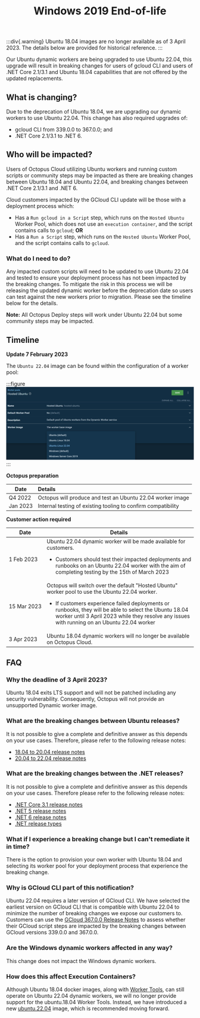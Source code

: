 ﻿---
layout: src/layouts/Default.astro
pubDate: 2023-10-01
modDate: 2023-10-01
title: Windows 2019 End-of-life
description: Describing the deprecation process of Windows 2019 Dynamic Workers.
navOrder: 50
hideInThisSection: true
hideInThisSectionHeader: true
---

:::div{.warning}
Ubuntu 18.04 images are no longer available as of 3 April 2023. The details below are provided for historical reference.
:::


Our Ubuntu dynamic workers are being upgraded to use Ubuntu 22.04, this upgrade will result in breaking changes for users of gcloud CLI and users of .NET Core 2.1/3.1 and Ubuntu 18.04 capabilities that are not offered by the updated replacements.

## What is changing?

Due to the deprecation of Ubuntu 18.04, we are upgrading our dynamic workers to use Ubuntu 22.04.  This change has also required upgrades of:
* gcloud CLI from 339.0.0 to 367.0.0; and
* .NET Core 2.1/3.1 to .NET 6.


## Who will be impacted?

Users of Octopus Cloud utilizing Ubuntu workers and running custom scripts or community steps may be impacted as there are breaking changes between Ubuntu 18.04 and Ubuntu 22.04, and breaking changes between .NET Core 2.1/3.1 and .NET 6.

Cloud customers impacted by the GCloud CLI update will be those with a deployment process which:

* Has a `Run gcloud in a Script` step, which runs on the `Hosted Ubuntu` Worker Pool, which does not use an `execution container`, and the script contains calls to `gcloud`; **OR**
* Has a `Run a Script` step, which runs on the `Hosted Ubuntu` Worker Pool, and the script contains calls to `gcloud`.

### What do I need to do?

Any impacted custom scripts will need to be updated to use Ubuntu 22.04 and tested to ensure your deployment process has not been impacted by the breaking changes. To mitigate the risk in this process we will be releasing the updated dynamic worker before the deprecation date so users can test against the new workers prior to migration.  Please see the timeline below for the details.

**Note:** All Octopus Deploy steps will work under Ubuntu 22.04 but some community steps may be impacted.

## Timeline

**Update 7 February 2023**

The `Ubuntu 22.04` image can be found within the configuration of a worker pool:

:::figure
![Ubuntu 22.04 in worker image list](/docs/infrastructure/workers/dynamic-worker-pools/images/ubuntu-2204-worker-image-list.png)
:::

**Octopus preparation**

| Date          |   Details                                                     |
|---------------|:--------------------------------------------------------------|
| Q4&nbsp;2022  | Octopus will produce and test an Ubuntu 22.04 worker image    |
| Jan&nbsp;2023 | Internal testing of existing tooling to confirm compatibility |


**Customer action required**

| Date                  | Details                                                                                                                                                                                                                                                                                                         |
|-----------------------|-----------------------------------------------------------------------------------------------------------------------------------------------------------------------------------------------------------------------------------------------------------------------------------------------------------------|
| 1&nbsp;Feb&nbsp;2023  | Ubuntu 22.04 dynamic worker will be made available for customers.<br><ul><li>Customers should test their impacted deployments and runbooks on an Ubuntu 22.04 worker with the aim of completing testing by the 15th of March 2023</ul>                                                                          |
| 15&nbsp;Mar&nbsp;2023 | Octopus will switch over the default "Hosted Ubuntu" worker pool to use the Ubuntu 22.04 worker.<br><ul><li>If customers experience failed deployments or runbooks, they will be able to select the Ubuntu 18.04 worker until 3 April 2023 while they resolve any issues with running on an Ubuntu 22.04 worker |
| 3&nbsp;Apr&nbsp;2023  | Ubuntu 18.04 dynamic workers will no longer be available on Octopus Cloud.                                                                                                                                                                                                                                      |


## FAQ

### Why the deadline of 3 April 2023?
Ubuntu 18.04 exits LTS support and will not be patched including any security vulnerability. Consequently, Octopus will not provide an unsupported Dynamic worker image.

### What are the breaking changes between Ubuntu releases?
It is not possible to give a complete and definitive answer as this depends on your use cases. Therefore, please refer to the following release notes:
* [18.04 to 20.04 release notes](https://wiki.ubuntu.com/FocalFossa/ReleaseNotes)
* [20.04 to 22.04 release notes](https://discourse.ubuntu.com/t/jammy-jellyfish-release-notes/24668)

### What are the breaking changes between the .NET releases?
It is not possible to give a complete and definitive answer as this depends on your use cases. Therefore please refer to the following release notes:
* [.NET Core 3.1 release notes](https://github.com/dotnet/core/tree/main/release-notes/3.1)
* [.NET 5 release notes](https://github.com/dotnet/core/tree/main/release-notes/5.0)
* [.NET 6 release notes](https://github.com/dotnet/core/tree/main/release-notes/6.0)
* [.NET release types](https://learn.microsoft.com/en-us/dotnet/core/releases-and-support)

### What if I experience a breaking change but I can't remediate it in time?
There is the option to provision your own worker with Ubuntu 18.04 and selecting its worker pool for your deployment process that experience the breaking change.

### Why is GCloud CLI part of this notification?
Ubuntu 22.04 requires a later version of GCloud CLI. We have selected the earliest version on GCloud CLI that is compatible with Ubuntu 22.04 to minimize the number of breaking changes we expose our customers to.  Customers can use the [GCloud 367.0.0 Release Notes](https://cloud.google.com/sdk/docs/release-notes#36700_2021-12-14) to assess whether their GCloud script steps are impacted by the breaking changes between GCloud versions 339.0.0 and 367.0.0.

### Are the Windows dynamic workers affected in any way?
This change does not impact the Windows dynamic workers.

### How does this affect Execution Containers?
Although Ubuntu 18.04 docker images, along with [Worker Tools](/docs/infrastructure/workers/worker-tools-versioning-and-caching), can still operate on Ubuntu 22.04 dynamic workers, we will no longer provide support for the ubuntu.18.04 Worker Tools. Instead, we have introduced a new [ubuntu.22.04](https://hub.docker.com/r/octopusdeploy/worker-tools/tags?page=1&name=22.04) image, which is recommended moving forward.

